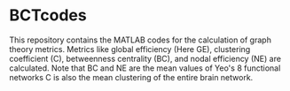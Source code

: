 # BCTcodes
This repository contains the MATLAB codes for the calculation of graph theory metrics. 
Metrics like global efficiency (Here GE), clustering coefficient (C), betweenness centrality (BC), and nodal efficiency (NE) are calculated. 
Note that BC and NE are the mean values of Yeo's 8 functional networks 
C is also the mean clustering of the entire brain network.
